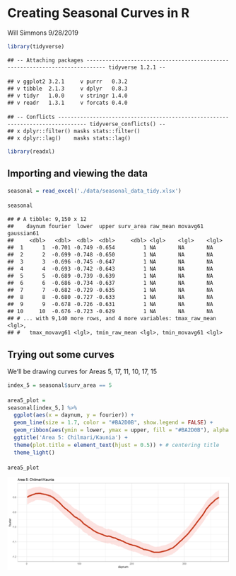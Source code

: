 Creating Seasonal Curves in R
================
Will Simmons
9/28/2019

``` r
library(tidyverse)
```

    ## -- Attaching packages ---------------------------------------------------------------------------- tidyverse 1.2.1 --

    ## v ggplot2 3.2.1     v purrr   0.3.2
    ## v tibble  2.1.3     v dplyr   0.8.3
    ## v tidyr   1.0.0     v stringr 1.4.0
    ## v readr   1.3.1     v forcats 0.4.0

    ## -- Conflicts ------------------------------------------------------------------------------- tidyverse_conflicts() --
    ## x dplyr::filter() masks stats::filter()
    ## x dplyr::lag()    masks stats::lag()

``` r
library(readxl)
```

## Importing and viewing the data

``` r
seasonal = read_excel('./data/seasonal_data_tidy.xlsx')

seasonal
```

    ## # A tibble: 9,150 x 12
    ##    daynum fourier  lower  upper surv_area raw_mean movavg61 gaussian61
    ##     <dbl>   <dbl>  <dbl>  <dbl>     <dbl> <lgl>    <lgl>    <lgl>     
    ##  1      1  -0.701 -0.749 -0.654         1 NA       NA       NA        
    ##  2      2  -0.699 -0.748 -0.650         1 NA       NA       NA        
    ##  3      3  -0.696 -0.745 -0.647         1 NA       NA       NA        
    ##  4      4  -0.693 -0.742 -0.643         1 NA       NA       NA        
    ##  5      5  -0.689 -0.739 -0.639         1 NA       NA       NA        
    ##  6      6  -0.686 -0.734 -0.637         1 NA       NA       NA        
    ##  7      7  -0.682 -0.729 -0.635         1 NA       NA       NA        
    ##  8      8  -0.680 -0.727 -0.633         1 NA       NA       NA        
    ##  9      9  -0.678 -0.726 -0.631         1 NA       NA       NA        
    ## 10     10  -0.676 -0.723 -0.629         1 NA       NA       NA        
    ## # ... with 9,140 more rows, and 4 more variables: tmax_raw_mean <lgl>,
    ## #   tmax_movavg61 <lgl>, tmin_raw_mean <lgl>, tmin_movavg61 <lgl>

## Trying out some curves

Weʻll be drawing curves for Areas 5, 17, 11, 10, 17, 15

``` r
index_5 = seasonal$surv_area == 5

area5_plot =
seasonal[index_5,] %>% 
  ggplot(aes(x = daynum, y = fourier)) +
  geom_line(size = 1.7, color = "#BA2D0B", show.legend = FALSE) +
  geom_ribbon(aes(ymin = lower, ymax = upper, fill = "#BA2D0B"), alpha = 0.2, show.legend = FALSE) + # adding confidence limits
  ggtitle('Area 5: Chilmari/Kaunia') + 
  theme(plot.title = element_text(hjust = 0.5)) + # centering title
  theme_light()

area5_plot
```

![](seasonal_curves_files/figure-gfm/area1_plot-1.png)<!-- -->
